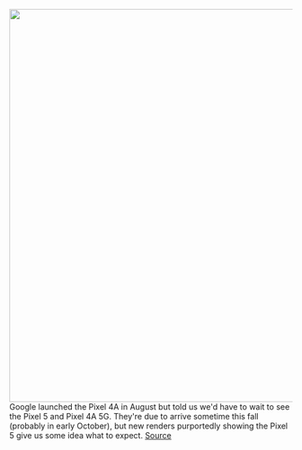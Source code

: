 <img src='https://cdn.vox-cdn.com/thumbor/LGMriND3lX869Kk7Fpu3MK8fdLg=/0x0:3731x2650/1200x800/filters:focal(1568x1027:2164x1623)/cdn.vox-cdn.com/uploads/chorus_image/image/67273714/PIXEL_5_5K3.0.jpg' width='700px' /><br/>
Google launched the Pixel 4A in August but told us we'd have to wait to see the Pixel 5 and Pixel 4A 5G. They're due to arrive sometime this fall (probably in early October), but new renders purportedly showing the Pixel 5 give us some idea what to expect.
<a href='https://www.theverge.com/2020/8/21/21395173/leaked-google-pixel-5-renders-specs-october-launch'> Source <a/>